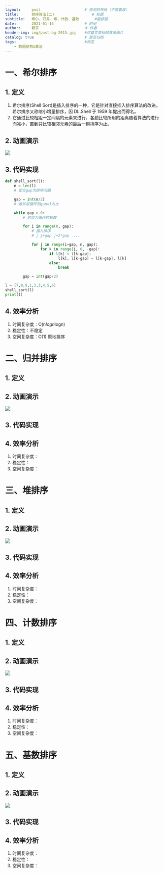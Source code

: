 ```yaml
---
layout:     post                    # 使用的布局（不需要改）
title:      排序算法(二)    				# 标题 
subtitle:   希尔、归并、堆、计数、基数 		#副标题
date:       2021-01-16              # 时间
author:     新宇                     # 作者
header-img: img/post-bg-2015.jpg    #这篇文章标题背景图片
catalog: true                       # 是否归档
tags:                               #标签
    - 数据结构&算法
---
```


# 一、希尔排序
## 1. 定义
1. 希尔排序(Shell Sort)是插入排序的一种，它是针对直接插入排序算法的改进。希尔排序又称缩小增量排序，因 DL.Shell 于 1959 年提出而得名。
2. 它通过比较相距一定间隔的元素来进行，各趟比较所用的距离随着算法的进行而减小，直到只比较相邻元素的最后一趟排序为止。

## 2. 动画演示
![](https://pic2.zhimg.com/50/v2-924c253a0ce18b65eb5d590699c8773b_hd.webp?source=1940ef5c)

## 3. 代码实现
```python
def shell_sort(l):
    n = len(l)
    # 定义gap为排序间隔

    gap = int(n/2)
    # 最外层循环到gap=1为止

    while gap > 0:
        # 这层为循环的轮数

        for i in range(0, gap):
            # 插入排序
            # j j+gap j+2*gap ....

            for j in range(i+gap, n, gap):
                for k in range(j, 0, -gap):
                    if l[k] < l[k-gap]:
                        l[k], l[k-gap] = l[k-gap], l[k]
                    else:
                        break

        gap = int(gap/2)

l = [7,8,9,1,2,3,4,5,6]
shell_sort(l)
print(l)
```

## 4. 效率分析
1. 时间复杂度：O(n*logn*logn)
2. 稳定性：不稳定
3. 空间复杂度：O(1) 原地排序

# 二、归并排序
## 1. 定义
## 2. 动画演示
![](https://pic4.zhimg.com/50/v2-ed06651ca489ff4454e9889ca0d753db_hd.webp?source=1940ef5c)
## 3. 代码实现
## 4. 效率分析
1. 时间复杂度：
2. 稳定性：
3. 空间复杂度：


# 三、堆排序
## 1. 定义
## 2. 动画演示
![](https://pic1.zhimg.com/50/v2-c892078dcb61230c6233fc5de4b4aebc_hd.webp?source=1940ef5c)
## 3. 代码实现
## 4. 效率分析
1. 时间复杂度：
2. 稳定性：
3. 空间复杂度：


# 四、计数排序
## 1. 定义
## 2. 动画演示
![](https://pic1.zhimg.com/50/v2-86055f604a687cc18e781160bcc8b781_hd.webp?source=1940ef5c)
## 3. 代码实现
## 4. 效率分析
1. 时间复杂度：
2. 稳定性：
3. 空间复杂度：


# 五、基数排序
## 1. 定义
## 2. 动画演示
![](https://pic2.zhimg.com/50/v2-126c359bd98e64c79a2a1db2e829e57b_hd.webp?source=1940ef5c)
## 3. 代码实现
## 4. 效率分析
1. 时间复杂度：
2. 稳定性：
3. 空间复杂度：
